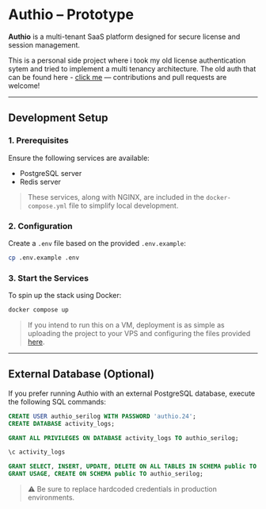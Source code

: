 # Authio – Prototype

**Authio** is a multi-tenant SaaS platform designed for secure license and session management.

This is a personal side project where i took my old license authentication sytem and tried to implement a multi tenancy architecture.
The old auth that can be found here - [click me](https://github.com/rllko/Multi-Tenant-Auth-Service/tree/6dd760773f648f1f214d2a4ecdfe3522a5d57eef) — contributions and pull requests are welcome!

---

## Development Setup

### 1. Prerequisites

Ensure the following services are available:

- PostgreSQL server
- Redis server

> These services, along with NGINX, are included in the `docker-compose.yml` file to simplify local development.

### 2. Configuration

Create a `.env` file based on the provided `.env.example`:

```bash
cp .env.example .env
```

### 3. Start the Services

To spin up the stack using Docker:

```bash
docker compose up
```

> If you intend to run this on a VM, deployment is as simple as uploading the project to your VPS and configuring the files provided [here](https://github.com/rllko/Multi-Tenant-Auth-Service/releases).

---

## External Database (Optional)

If you prefer running Authio with an external PostgreSQL database, execute the following SQL commands:

```sql
CREATE USER authio_serilog WITH PASSWORD 'authio.24';
CREATE DATABASE activity_logs;

GRANT ALL PRIVILEGES ON DATABASE activity_logs TO authio_serilog;

\c activity_logs

GRANT SELECT, INSERT, UPDATE, DELETE ON ALL TABLES IN SCHEMA public TO authio_serilog;
GRANT USAGE, CREATE ON SCHEMA public TO authio_serilog;
```

> ⚠️ Be sure to replace hardcoded credentials in production environments.
